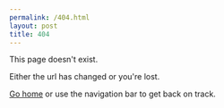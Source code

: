```yaml
---
permalink: /404.html
layout: post
title: 404
---
```


This page doesn't exist.

Either the url has changed or you're lost.

[Go home](https://cleanmeat.news) or use the navigation bar to get back on track.